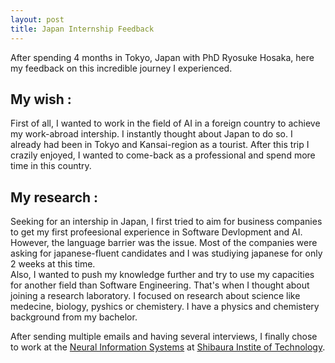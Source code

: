```yaml
---
layout: post
title: Japan Internship Feedback 
---
```


After spending 4 months in Tokyo, Japan with PhD Ryosuke Hosaka, here my feedback on this incredible journey I experienced.<br>

## My wish :

First of all, I wanted to work in the field of AI in a foreign country to achieve my work-abroad intership. I instantly thought about Japan to do so. I already had been in Tokyo and Kansai-region as a tourist. After this trip I crazily enjoyed, I wanted to come-back as a professional and spend more time in this country.

## My research :

Seeking for an intership in Japan, I first tried to aim for business companies to get my first profeesional experience in Software Devlopment and AI. However, the language barrier was the issue. Most of the companies were asking for japanese-fluent candidates and I was studiying japanese for only 2 weeks at this time.
<br>Also, I wanted to push my knowledge further and try to use my capacities for another field than Software Engineering. That's when I thought about joining a research laboratory. I focused on research about science like medecine, biology, pyshics or chemistery. I have a physics and chemistery background from my bachelor.

After sending multiple emails and having several interviews, I finally chose to work at the [Neural Information Systems](https://sites.google.com/shibaura-it.ac.jp/nis/home?authuser=0) at [Shibaura Instite of Technology](https://www.shibaura-it.ac.jp/en/index.html). 

